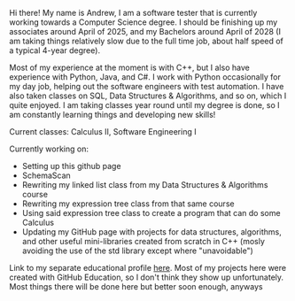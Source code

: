 <!--
**aguerrero31/aguerrero31** is a ✨ _special_ ✨ repository because its `README.md` (this file) appears on your GitHub profile.
-->

Hi there! My name is Andrew, I am a software tester that is currently working towards a Computer Science degree. I should be finishing up my associates around April of 2025, and my Bachelors around April of 2028 (I am taking things relatively slow due to the full time job, about half speed of a typical 4-year degree).

Most of my experience at the moment is with C++, but I also have experience with Python, Java, and C#. I work with Python occasionally for my day job, helping out the software engineers with test automation. I have also taken classes on SQL, Data Structures & Algorithms, and so on, which I quite enjoyed. I am taking classes year round until my degree is done, so I am constantly learning things and developing new skills!

Current classes: Calculus II, Software Engineering I

Currently working on:
- Setting up this github page
- SchemaScan
- Rewriting my linked list class from my Data Structures & Algorithms course
- Rewriting my expression tree class from that same course
- Using said expression tree class to create a program that can do some Calculus
- Updating my GitHub page with projects for data structures, algorithms, and other useful mini-libraries created from scratch in C++ (mosly avoiding the use of the std library except where "unavoidable")

Link to my separate educational profile [here](github.com/aguerreroEDU). Most of my projects here were created with GitHub Education, so I don't think they show up unfortunately. Most things there will be done here but better soon enough, anyways
